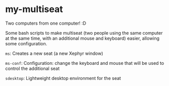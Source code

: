 # my-multiseat
Two computers from one computer! :D

Some bash scripts to make multiseat (two people using the same computer at the same time, with an additional mouse and keyboard) easier, allowing some configuration.

`ms`: Creates a new seat (a new Xephyr window)

`ms-conf`: Configuration: change the keyboard and mouse that will be used to control the additional seat

`sdesktop`: Lightweight desktop environment for the seat
